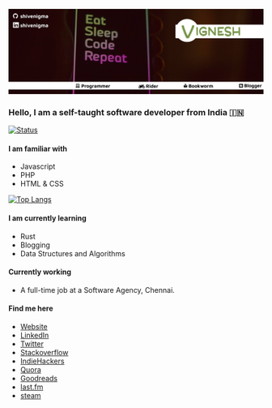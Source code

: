 ![header](https://github.com/shivenigma/shivenigma/blob/master/1500x500.jpeg)
### Hello, I am a self-taught software developer from India 🇮🇳

[![Status](https://github-readme-stats.vercel.app/api?username=shivenigma&show_icons=true&include_all_commits=true&count_private=true&theme=dracula)](https://github.com/shivenigma?tab=repositories)
#### I am familiar with
- Javascript
- PHP
- HTML & CSS

[![Top Langs](https://github-readme-stats.vercel.app/api/top-langs/?username=shivenigma&theme=dracula)](https://github.com/anuraghazra/github-readme-stats)

#### I am currently learning
- Rust
- Blogging
- Data Structures and Algorithms

#### Currently working 
- A full-time job at a Software Agency, Chennai.

#### Find me here
- [Website](https://vikky.dev/  )
- [LinkedIn](https://www.linkedin.com/in/shivenigma/)
- [Twitter](twitter.com/shivenigma)
- [Stackoverflow](https://stackoverflow.com/users/3098872/vignesh)
- [IndieHackers](https://www.indiehackers.com/ShivEnigma/)
- [Quora](https://www.quora.com/profile/Vignesh-M-729)
- [Goodreads](https://www.goodreads.com/user/show/34664873-vignesh)
- [last.fm](https://www.last.fm/user/vigneshms)
- [steam](https://steamcommunity.com/id/shivenigma/)
